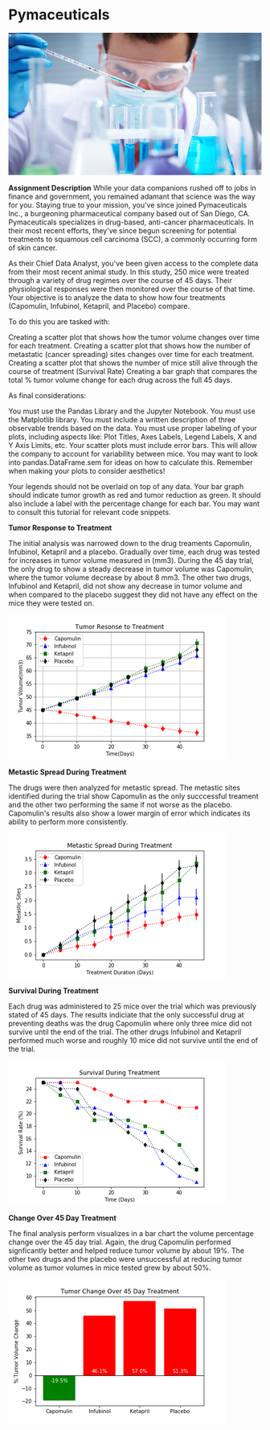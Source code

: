 # Pymaceuticals

![alt text](https://github.com/cgrinstead12/Pymaceuticals/blob/master/Images/Laboratory.jpg)

**Assignment Description**
While your data companions rushed off to jobs in finance and government, you remained adamant that science was the way for you. Staying true to your mission, you've since joined Pymaceuticals Inc., a burgeoning pharmaceutical company based out of San Diego, CA. Pymaceuticals specializes in drug-based, anti-cancer pharmaceuticals. In their most recent efforts, they've since begun screening for potential treatments to squamous cell carcinoma (SCC), a commonly occurring form of skin cancer.

As their Chief Data Analyst, you've been given access to the complete data from their most recent animal study. In this study, 250 mice were treated through a variety of drug regimes over the course of 45 days. Their physiological responses were then monitored over the course of that time. Your objective is to analyze the data to show how four treatments (Capomulin, Infubinol, Ketapril, and Placebo) compare.

To do this you are tasked with:


Creating a scatter plot that shows how the tumor volume changes over time for each treatment.
Creating a scatter plot that shows how the number of metastatic (cancer spreading) sites changes over time for each treatment.
Creating a scatter plot that shows the number of mice still alive through the course of treatment (Survival Rate)
Creating a bar graph that compares the total % tumor volume change for each drug across the full 45 days.


As final considerations:


You must use the Pandas Library and the Jupyter Notebook.
You must use the Matplotlib library.
You must include a written description of three observable trends based on the data.
You must use proper labeling of your plots, including aspects like: Plot Titles, Axes Labels, Legend Labels, X and Y Axis Limits, etc.
Your scatter plots must include error bars. This will allow the company to account for variability between mice. You may want to look into pandas.DataFrame.sem for ideas on how to calculate this.
Remember when making your plots to consider aesthetics!


Your legends should not be overlaid on top of any data.
Your bar graph should indicate tumor growth as red and tumor reduction as green.
It should also include a label with the percentage change for each bar. You may want to consult this tutorial for relevant code snippets.

**Tumor Response to Treatment**

The initial analysis was narrowed down to the drug treaments Capomulin, Infubinol, Ketapril and a placebo. Gradually over time, each drug was tested for increases in tumor volume measured in (mm3). During the 45 day trial, the only drug to show a steady decrease in tumor volume was Capomulin, where the tumor volume decrease by about 8 mm3. The other two drugs, Infubinol and Ketapril, did not show any decrease in tumor volume and when compared to the placebo suggest they did not have any effect on the mice they were tested on.

![alt text](https://github.com/cgrinstead12/Pymaceuticals/blob/master/Images/TumorResonsetoTreatment.png)

**Metastic Spread During Treatment**

The drugs were then analyzed for metastic spread. The metastic sites identified during the trial show Capomulin as the only succcessful treament and the other two performing the same if not worse as the placebo. Capomulin's results also show a lower margin of error which indicates its ability to perform more consistently. 

![alt text](https://github.com/cgrinstead12/Pymaceuticals/blob/master/Images/Metastic%20Spread%20During%20Treatment.png)

**Survival During Treatment**

Each drug was administered to 25 mice over the trial which was previously stated of 45 days. The results indiciate that the only successful drug at preventing deaths was the drug Capomulin where only three mice did not survive until the end of the trial. The other drugs Infubinol and Ketapril performed much worse and roughly 10 mice did not survive until the end of the trial. 

![alt text](https://github.com/cgrinstead12/Pymaceuticals/blob/master/Images/Survival%20During%20Treatment.png)

**Change Over 45 Day Treatment**

The final analysis perform visualizes in a bar chart the volume percentage change over the 45 day trial. Again, the drug Capomulin performed signficantly better and helped reduce tumor volume by about 19%. The other two drugs and the placebo were unsuccessful at reducing tumor volume as tumor volumes in mice tested grew by about 50%. 

![alt text](https://github.com/cgrinstead12/Pymaceuticals/blob/master/Images/Tumor%20Change%20Over%2045%20Day%20Treatment.png)


